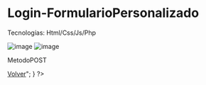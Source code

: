# Login-FormularioPersonalizado
Tecnologías: Html/Css/Js/Php


![image](https://user-images.githubusercontent.com/97255802/233803231-014bf2cc-26f7-44c3-a396-c4305c9b70d6.png)
![image](https://user-images.githubusercontent.com/97255802/233803248-c96e9467-9369-4e41-b90f-c97777814e68.png)

MetodoPOST

<?php
	//Conectar con el servidor
	$server = "localhost";
	$user = "root";
	$pass = "";
	$DB = "tecnicmotorcycles";


	$conectar=mysqli_connect($server,$user,$pass);
	
	//Verificar la conexion
	if(!$conectar){
		die("Jhon No Encuentro El Servidor".mysqli_error());
	}



	
	$base=mysqli_select_db($conectar,$DB);
	

	if(!$base){
		die("Jhon No Encuentro El Servidor".mysqli_error());
		}


	//Recuperar las Variables
	$TipoDeDocumento=$_POST['TipoDeDocumento'];
	$IdAdministrador=$_POST['IdAdministrador'];
	$PrimerNombre=$_POST['PrimerNombre'];
	$SegundoNombre=$_POST['SegundoNombre'];
	$PrimerApellido=$_POST['PrimerApellido'];
	$SegundoApellido=$_POST['SegundoApellido'];
	$Edad=$_POST['Edad'];
	$Rh=$_POST['Rh'];
	$ContactoCelular=$_POST['ContactoCelular'];
	$NombreEPS=$_POST['NombreEPS'];
	$Usuario=$_POST['Usuario'];
	$Pass=$_POST['Pass'];

	//Sentencia SQL
	$sql="INSERT  INTO  administrador  VALUES('$TipoDeDocumento',
						   '$IdAdministrador',
					       '$PrimerNombre',
					       '$SegundoNombre',
 					       '$PrimerApellido',
					       '$SegundoApellido',
						   '$Edad',
						   '$Rh',
						   '$ContactoCelular',
						   '$NombreEPS',
					       '$Usuario',
					       '$Pass')";
	
						  
	//Ejecutar la sentencia SQL
	$ejecutar=mysqli_query($conectar,$sql);
	//Confirmar Ejecición
	if(!$ejecutar){
		echo"Jhon No Encuentro El Servidor";
	}else{
		echo"Datos Guardados Correctamente<br><a href='AquiVaLaRuta'>Volver</a>";
	}
?>
	

